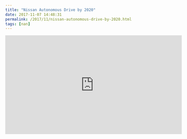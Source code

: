 ```yaml
---
title: "Nissan Autonomous Drive by 2020"
date: 2017-11-07 14:48:31
permalink: /2017/11/nissan-autonomous-drive-by-2020.html
tags: [nan]
---
```


<iframe width="560" height="315" src="https://www.youtube.com/embed/WMFyz4DCxGQ" frameborder="0" allowfullscreen></iframe>
